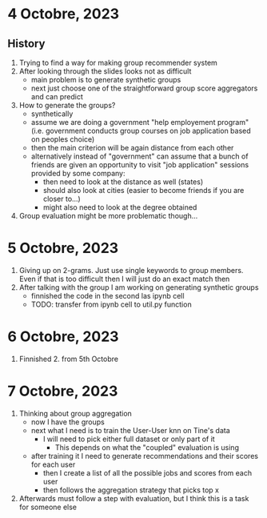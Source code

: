 # 4 Octobre, 2023
## History
1. Trying to find a way for making group recommender system
2. After looking through the slides looks not as difficult
    - main problem is to generate synthetic groups
    - next just choose one of the straightforward group score aggregators and can predict
3. How to generate the groups?
    - synthetically 
    - assume we are doing a government "help employement program" (i.e. government conducts group courses on job application based on peoples choice)
    - then the main criterion will be again distance from each other
    - alternatively instead of "government" can assume that a bunch of friends are given an opportunity to visit "job application" sessions provided by some company:
        - then need to look at the distance as well (states)
        - should also look at cities (easier to become friends if you are closer to...)
        - might also need to look at the degree obtained  
4. Group evaluation might be more problematic though...

# 5 Octobre, 2023
1. Giving up on 2-grams. Just use single keywords to group members. Even if that is too difficult then I will just do an exact match then
2. After talking with the group I am working on generating synthetic groups
    - finnished the code in the second las ipynb cell
    - TODO: transfer from ipynb cell to util.py function

# 6 Octobre, 2023
1. Finnished 2. from 5th Octobre

# 7 Octobre, 2023
1. Thinking about group aggregation
    - now I have the groups
    - next what I need is to train the User-User knn on Tine's data
        - I will need to pick either full dataset or only part of it
            - This depends on what the "coupled" evaluation is using
    - after training it I need to generate recommendations and their scores for each user
        - then I create a list of all the possible jobs and scores from each user
        - then follows the aggregation strategy that picks top x
2. Afterwards must follow a step with evaluation, but I think this is a task for someone else

